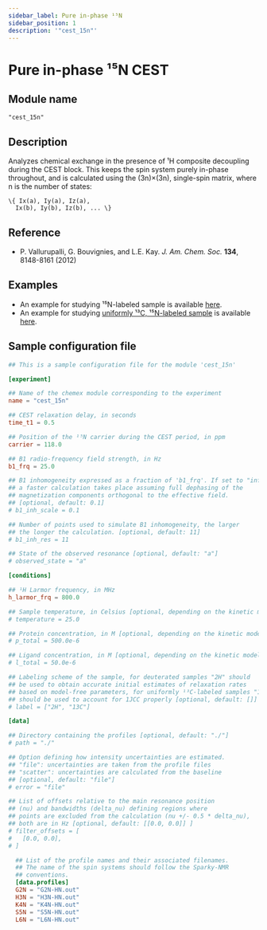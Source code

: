 ```yaml
---
sidebar_label: Pure in-phase ¹⁵N
sidebar_position: 1
description: '"cest_15n"'
---
```


# Pure in-phase ¹⁵N CEST

## Module name

`"cest_15n"`

## Description

Analyzes chemical exchange in the presence of ¹H composite decoupling during the
CEST block. This keeps the spin system purely in-phase throughout, and is
calculated using the (3n)×(3n), single-spin matrix, where n is the number of
states:

    \{ Ix(a), Iy(a), Iz(a),
      Ix(b), Iy(b), Iz(b), ... \}

## Reference

-   P. Vallurupalli, G. Bouvignies, and L.E. Kay. _J. Am. Chem. Soc._ **134**,
    8148-8161 (2012)

## Examples

-   An example for studying ¹⁵N-labeled sample is available
    [here](https://github.com/gbouvignies/chemex/tree/master/examples/Experiments/CEST_15N/).
-   An example for studying
    [uniformly ¹³C, ¹⁵N-labeled sample](../../examples/cest_13c_15n.md) is
    available
    [here](https://github.com/gbouvignies/chemex/tree/master/examples/Experiments/CEST_15N_LABEL_CN/).

## Sample configuration file

```toml title="experiment.toml"
## This is a sample configuration file for the module 'cest_15n'

[experiment]

## Name of the chemex module corresponding to the experiment
name = "cest_15n"

## CEST relaxation delay, in seconds
time_t1 = 0.5

## Position of the ¹⁵N carrier during the CEST period, in ppm
carrier = 118.0

## B1 radio-frequency field strength, in Hz
b1_frq = 25.0

## B1 inhomogeneity expressed as a fraction of 'b1_frq'. If set to "inf",
## a faster calculation takes place assuming full dephasing of the
## magnetization components orthogonal to the effective field.
## [optional, default: 0.1]
# b1_inh_scale = 0.1

## Number of points used to simulate B1 inhomogeneity, the larger
## the longer the calculation. [optional, default: 11]
# b1_inh_res = 11

## State of the observed resonance [optional, default: "a"]
# observed_state = "a"

[conditions]

## ¹H Larmor frequency, in MHz
h_larmor_frq = 800.0

## Sample temperature, in Celsius [optional, depending on the kinetic model]
# temperature = 25.0

## Protein concentration, in M [optional, depending on the kinetic model]
# p_total = 500.0e-6

## Ligand concentration, in M [optional, depending on the kinetic model]
# l_total = 50.0e-6

## Labeling scheme of the sample, for deuterated samples "2H" should
## be used to obtain accurate initial estimates of relaxation rates
## based on model-free parameters, for uniformly ¹³C-labeled samples "13C"
## should be used to account for 1JCC properly [optional, default: []]
# label = ["2H", "13C"]

[data]

## Directory containing the profiles [optional, default: "./"]
# path = "./"

## Option defining how intensity uncertainties are estimated.
## "file": uncertainties are taken from the profile files
## "scatter": uncertainties are calculated from the baseline
## [optional, default: "file"]
# error = "file"

## List of offsets relative to the main resonance position
## (nu) and bandwidths (delta_nu) defining regions where
## points are excluded from the calculation (nu +/- 0.5 * delta_nu),
## both are in Hz [optional, default: [[0.0, 0.0]] ]
# filter_offsets = [
#   [0.0, 0.0],
# ]

  ## List of the profile names and their associated filenames.
  ## The name of the spin systems should follow the Sparky-NMR
  ## conventions.
  [data.profiles]
  G2N = "G2N-HN.out"
  H3N = "H3N-HN.out"
  K4N = "K4N-HN.out"
  S5N = "S5N-HN.out"
  L6N = "L6N-HN.out"
```
